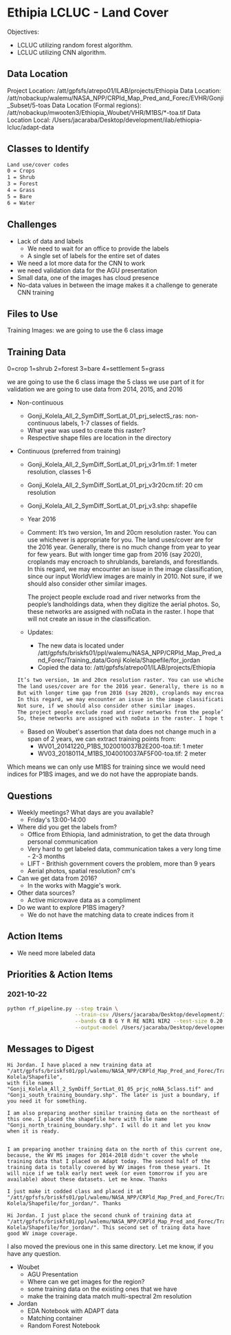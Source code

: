 # Ethipia LCLUC - Land Cover

Objectives:

- LCLUC utilizing random forest algorithm.
- LCLUC utilizing CNN algorithm.

## Data Location

Project Location: /att/gpfsfs/atrepo01/ILAB/projects/Ethiopia
Data Location: /att/nobackup/walemu/NASA_NPP/CRPld_Map_Pred_and_Forec/EVHR/Gonji_Subset/5-toas
Data Location (Formal regions): /att/nobackup/mwooten3/Ethiopia_Woubet/VHR/M1BS/*-toa.tif
Data Location Local: /Users/jacaraba/Desktop/development/ilab/ethiopia-lcluc/adapt-data

## Classes to Identify

```bash
Land use/cover codes
0 = Crops
1 = Shrub
3 = Forest
4 = Grass
5 = Bare
6 = Water
```

## Challenges

- Lack of data and labels
  - We need to wait for an office to provide the labels
  - A single set of labels for the entire set of dates
- We need a lot more data for the CNN to work
- we need validation data for the AGU presentation
- Small data, one of the images has cloud presence
- No-data values in between the image makes it a challenge to generate CNN training

## Files to Use

Training Images:
we are going to use the 6 class image

## Training Data

0=crop
1=shrub
2=forest
3=bare
4=settlement
5=grass

we are going to use the 6 class image
the 5 class we use part of it for validation
we are going to use data from 2014, 2015, and 2016


- Non-continuous
  - Gonji_Kolela_All_2_SymDiff_SortLat_01_prj_selectS_ras: non-continuous labels, 1-7 classes of fields.
  - What year was used to create this raster?
  - Respective shape files are location in the directory

- Continuous (preferred from training)
  - Gonji_Kolela_All_2_SymDiff_SortLat_01_prj_v3r1m.tif: 1 meter resolution, classes 1-6
  - Gonji_Kolela_All_2_SymDiff_SortLat_01_prj_v3r20cm.tif: 20 cm resolution
  - Gonji_Kolela_All_2_SymDiff_SortLat_01_prj_v3.shp: shapefile

  - Year 2016
  - Comment: It’s two version, 1m and 20cm resolution raster. You can use whichever is appropriate for you.
    The land uses/cover are for the 2016 year. Generally, there is no much change from year to year for few years.
    But with longer time gap from 2016 (say 2020), croplands may encroach to shrublands, barelands, and forestlands.
    In this regard, we may encounter an issue in the image classification, since our input WorldView images are mainly in 2010.
    Not sure, if we should also consider other similar images.

    The project people exclude road and river networks from the people’s landholdings data, when they digitize the aerial photos.
    So, these networks are assigned with noData in the raster. I hope that will not create an issue in the classification.
  - Updates:
    - The new data is located under /att/gpfsfs/briskfs01/ppl/walemu/NASA_NPP/CRPld_Map_Pred_and_Forec/Training_data/Gonji Kolela/Shapefile/for_jordan
    - Copied the data to: /att/gpfsfs/atrepo01/ILAB/projects/Ethiopia

  ```bash
  It’s two version, 1m and 20cm resolution raster. You can use whichever is appropriate for you.
  The land uses/cover are for the 2016 year. Generally, there is no much change from year to year for few years.
  But with longer time gap from 2016 (say 2020), croplands may encroach to shrublands, barelands, and forestlands.
  In this regard, we may encounter an issue in the image classification, since our input WorldView images are mainly in 2010.
  Not sure, if we should also consider other similar images.
  The project people exclude road and river networks from the people’s landholdings data, when they digitize the aerial photos.
  So, these networks are assigned with noData in the raster. I hope that will not create an issue in the classification.
  ```

  - Based on Woubet's assertion that data does not change much in a span of 2 years, we can extract training points from:
    - WV01_20141220_P1BS_1020010037B2E200-toa.tif: 1 meter
    - WV03_20180114_M1BS_1040010037AF5F00-toa.tif: 2 meter

Which means we can only use M1BS for training since we would need indices for P1BS images, and we do not have the appropiate bands.

## Questions

- Weekly meetings? What days are you available?
  - Friday's 13:00-14:00
- Where did you get the labels from?
  - Office from Ethiopia, land administration, to get the data through personal communication
  - Very hard to get labeled data, communication takes a very long time - 2-3 months
  - LIFT - Brithish government covers the problem, more than 9 years
  - Aerial photos, spatial resolution? cm's
- Can we get data from 2016?
  - In the works with Maggie's work.
- Other data sources?
  - Active microwave data as a compliment
- Do we want to explore P1BS imagery?
  - We do not have the matching data to create indices from it

## Action Items

- We need more labeled data


## Priorities & Action Items

### 2021-10-22

```bash
python rf_pipeline.py --step train \
                      --train-csv /Users/jacaraba/Desktop/development/ilab/ethiopia-lcluc/adapt-data/random_forest/rf-data.csv \
                      --bands CB B G Y R RE NIR1 NIR2 --test-size 0.20 --seed 22 --n-trees 20 --max-features log2 \
                      --output-model /Users/jacaraba/Desktop/development/ilab/ethiopia-lcluc/adapt-data/random_forest/rf-ethiopia-8band.pkl
```

## Messages to Digest

    Hi Jordan. I have placed a new training data at "/att/gpfsfs/briskfs01/ppl/walemu/NASA_NPP/CRPld_Map_Pred_and_Forec/Training_data/Gonji Kolela/Shapefile",
    with file names "Gonji_Kolela_All_2_SymDiff_SortLat_01_05_prjc_noNA_5class.tif" and "Gonji_south_training_boundary.shp". The later is just a boundary, if you need it for something.

    I am also preparing another similar training data on the northeast of this one. I placed the shapefile here with file name "Gonji_north_training_boundary.shp". I will do it and let you know when it is ready.
    

    I am preparing another training data on the north of this current one, because, the WV MS images for 2014-2018 didn't cover the whole training data that I placed on Adapt today. The second half of the training data is totally covered by WV images from these years. It will nice if we talk early next week (or even tomorrow if you are available) about these datasets. Let me know. Thanks

    I just make it codded class and placed it at "/att/gpfsfs/briskfs01/ppl/walemu/NASA_NPP/CRPld_Map_Pred_and_Forec/Training_data/Gonji Kolela/Shapefile/for_jordan/". Thanks

    Hi Jordan. I just place the second chunk of training data at "/att/gpfsfs/briskfs01/ppl/walemu/NASA_NPP/CRPld_Map_Pred_and_Forec/Training_data/Gonji Kolela/Shapefile/for_jordan/". This second set of traing data have good WV image coverage. 
    
I also moved the previous one in this same directory. Let me know, if you have any question.

- Woubet
  - AGU Presentation
  - Where can we get images for the region?
  - some training data on the existing ones that we have
  - make the training data match multi-spectral 2m resolution
- Jordan
  - EDA Notebook with ADAPT data
  - Matching container
  - Random Forest Notebook
